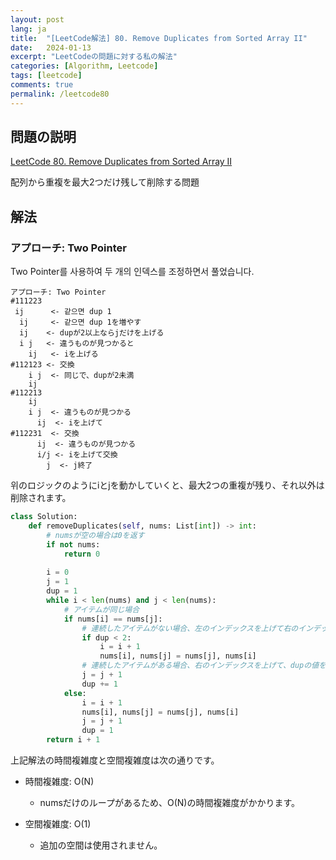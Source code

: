 ```yaml
---
layout: post
lang: ja
title:  "[LeetCode解法] 80. Remove Duplicates from Sorted Array II"
date:   2024-01-13
excerpt: "LeetCodeの問題に対する私の解法"
categories: [Algorithm, Leetcode]
tags: [leetcode]
comments: true
permalink: /leetcode80
---
```


## 問題の説明
[LeetCode 80. Remove Duplicates from Sorted Array II](https://leetcode.com/problems/remove-duplicates-from-sorted-array-ii/description/?envType=study-plan-v2&envId=top-interview-150)

配列から重複を最大2つだけ残して削除する問題

## 解法
### アプローチ: Two Pointer
Two Pointer를 사용하여 두 개의 인덱스를 조정하면서 풀었습니다.
```
アプローチ: Two Pointer
#111223
 ij      <- 같으면 dup 1
  ij     <- 같으면 dup 1を増やす
  ij    <- dupが2以上ならjだけを上げる
  i j   <- 違うものが見つかると
    ij   <- iを上げる
#112123 <- 交換
    i j  <- 同じで、dupが2未満
    ij
#112213
    ij
    i j  <- 違うものが見つかる
      ij  <- iを上げて
#112231  <- 交換
      ij  <- 違うものが見つかる
      i/j <- iを上げて交換
        j  <- j終了
```
위のロジックのようにiとjを動かしていくと、最大2つの重複が残り、それ以外は削除されます。

```python
class Solution:
    def removeDuplicates(self, nums: List[int]) -> int:
        # numsが空の場合は0を返す
        if not nums:
            return 0
            
        i = 0 
        j = 1
        dup = 1
        while i < len(nums) and j < len(nums):
            # アイテムが同じ場合
            if nums[i] == nums[j]:
                # 連続したアイテムがない場合、左のインデックスを上げて右のインデックスと交換 
                if dup < 2:
                    i = i + 1
                    nums[i], nums[j] = nums[j], nums[i]
                # 連続したアイテムがある場合、右のインデックスを上げて、dupの値を上げる
                j = j + 1
                dup += 1
            else:
                i = i + 1
                nums[i], nums[j] = nums[j], nums[i] 
                j = j + 1
                dup = 1
        return i + 1
```
上記解法の時間複雑度と空間複雑度は次の通りです。

* 時間複雑度: O(N)
  - numsだけのループがあるため、O(N)の時間複雑度がかかります。

* 空間複雑度: O(1)
  - 追加の空間は使用されません。
